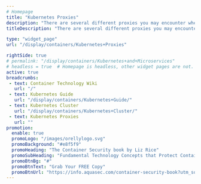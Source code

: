 ```yaml
---
# Homepage
title: "Kubernetes Proxies"
description: "There are several different proxies you may encounter when using Kubernetes: kubectl, apiserver proxy, kube-proxy, a proxy/load-balancer in front of apiserver and a cloud load balancer on external services. This page gathers resources about the different types of Kubernetes proxies."
titleDescription: "There are several different proxies you may encounter when using <a href='/display/containers/Kubernetes+Networking+101'>Kubernetes</a>: kubectl, apiserver proxy, kube-proxy, a proxy/load-balancer in front of apiserver and a cloud load balancer on external services. This page gathers resources about the different types of Kubernetes proxies." 

type: "widget_page"
url: "/display/containers/Kubernetes+Proxies" 

rightSide: true 
# permalink: "/display/containers/Kubernetes+and+Microservices"
# headless = true  # Homepage is headless, other widget pages are not.
active: true
breadcrumbs:
 - text: Container Technology Wiki
   url: "/"
 - text: Kubernetes Guide
   url: "/display/containers/Kubernetes+Guide/"
 - text: Kubernetes Cluster
   url: "/display/containers/Kubernetes+Cluster/"
 - text: Kubernetes Proxies
   url: ""
promotion:
  enable: true
  promoLogo: "/images/orellylogo.svg"
  promoBackground: "#e8f5f9"
  promoHeading: "The Container Security book by Liz Rice"
  promoSubHeading: "Fundamental Technology Concepts that Protect Containerized Applications"
  promoBtnBg: "#"
  promoBtnText: "Grab Your FREE Copy"
  promoBtnUrl: "https://info.aquasec.com/container-security-book?utm_source=wiki"
---
```


